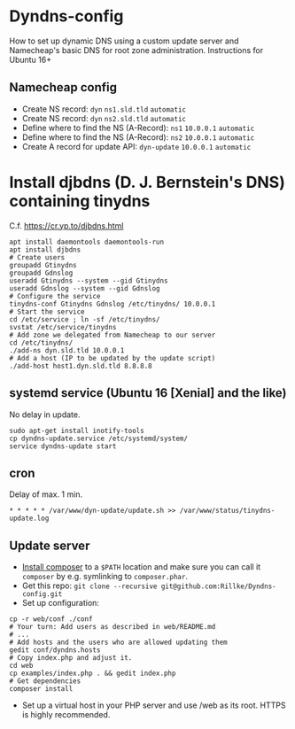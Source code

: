 # Dyndns-config

How to set up dynamic DNS using a custom update server and Namecheap's basic DNS
for root zone administration.
Instructions for Ubuntu 16+

## Namecheap config

- Create NS record: `dyn` `ns1.sld.tld` `automatic`
- Create NS record: `dyn` `ns2.sld.tld` `automatic`
- Define where to find the NS (A-Record): `ns1` `10.0.0.1` `automatic`
- Define where to find the NS (A-Record): `ns2` `10.0.0.1` `automatic`
- Create A record for update API: `dyn-update` `10.0.0.1` `automatic`

# Install djbdns (D. J. Bernstein's DNS) containing tinydns

C.f. https://cr.yp.to/djbdns.html
```
apt install daemontools daemontools-run
apt install djbdns
# Create users
groupadd Gtinydns
groupadd Gdnslog
useradd Gtinydns --system --gid Gtinydns
useradd Gdnslog --system --gid Gdnslog
# Configure the service
tinydns-conf Gtinydns Gdnslog /etc/tinydns/ 10.0.0.1
# Start the service
cd /etc/service ; ln -sf /etc/tinydns/
svstat /etc/service/tinydns
# Add zone we delegated from Namecheap to our server
cd /etc/tinydns/
./add-ns dyn.sld.tld 10.0.0.1
# Add a host (IP to be updated by the update script)
./add-host host1.dyn.sld.tld 8.8.8.8
```

## systemd service (Ubuntu 16 [Xenial] and the like)

No delay in update.
```
sudo apt-get install inotify-tools
cp dyndns-update.service /etc/systemd/system/
service dyndns-update start
```

## cron

Delay of max. 1 min.
```
* * * * * /var/www/dyn-update/update.sh >> /var/www/status/tinydns-update.log
```

## Update server

- [Install composer](https://getcomposer.org/download/) to a `$PATH` location
  and make sure you can call it `composer` by e.g. symlinking to `composer.phar`.
- Get this repo: `git clone --recursive git@github.com:Rillke/Dyndns-config.git`
- Set up configuration:

```
cp -r web/conf ./conf
# Your turn: Add users as described in web/README.md
# ...
# Add hosts and the users who are allowed updating them
gedit conf/dyndns.hosts
# Copy index.php and adjust it.
cd web
cp examples/index.php . && gedit index.php
# Get dependencies
composer install
```

- Set up a virtual host in your PHP server and use /web as its root. HTTPS is
  highly recommended.

